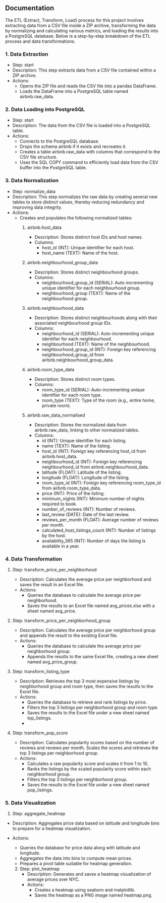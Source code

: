 ## Documentation

The ETL (Extract, Transform, Load) process for this project involves extracting data from a CSV file inside a ZIP archive, transforming the data by normalizing and calculating various metrics, and loading the results into a PostgreSQL database. Below is a step-by-step breakdown of the ETL process and data transformations.


### 1. Data Extraction

- Step: start
- Description: This step extracts data from a CSV file contained within a ZIP archive.
- Actions:
  - Opens the ZIP file and reads the CSV file into a pandas DataFrame.
  - Loads the DataFrame into a PostgreSQL table named airbnb.raw_data.
 
### 2. Data Loading into PostgreSQL

- Step: start
- Description: The data from the CSV file is loaded into a PostgreSQL table.
- Actions:
  - Connects to the PostgreSQL database.
  - Drops the schema airbnb if it exists and recreates it.
  - Creates a table airbnb.raw_data with columns that correspond to the CSV file structure.
  - Uses the SQL COPY command to efficiently load data from the CSV buffer into the PostgreSQL table.
 
### 3. Data Normalization

- Step: normalize_data
- Description: This step normalizes the raw data by creating several new tables to store distinct values, thereby reducing redundancy and improving data integrity.
- Actions:
  - Creates and populates the following normalized tables:
    1. airbnb.host_data
       - Description: Stores distinct host IDs and host names.
       - Columns:
         - host_id (INT): Unique identifier for each host.
         - host_name (TEXT): Name of the host.

    2. airbnb.neighbourhood_group_data
       - Description: Stores distinct neighbourhood groups.
       - Columns:
         - neighbourhood_group_id (SERIAL): Auto-incrementing unique identifier for each neighbourhood group.
         - neighbourhood_group (TEXT): Name of the neighbourhood group.

    3. airbnb.neighbourhood_data
       - Description: Stores distinct neighbourhoods along with their associated neighbourhood group IDs.
       - Columns:
         - neighbourhood_id (SERIAL): Auto-incrementing unique identifier for each neighbourhood.
         - neighbourhood (TEXT): Name of the neighbourhood.
         - neighbourhood_group_id (INT): Foreign key referencing neighbourhood_group_id from           airbnb.neighbourhood_group_data.

    4. airbnb.room_type_data
       - Description: Stores distinct room types.
       - Columns:
         - room_type_id (SERIAL): Auto-incrementing unique identifier for each room type.
         - room_type (TEXT): Type of the room (e.g., entire home, private room).
  
    5. airbnb.raw_data_normalised
       - Description: Stores the normalized data from airbnb.raw_data, linking to other normalized tables.
       - Columns:
         - id (INT): Unique identifier for each listing.
         - name (TEXT): Name of the listing.
         - host_id (INT): Foreign key referencing host_id from airbnb.host_data.
         - neighbourhood_id (INT): Foreign key referencing neighbourhood_id from airbnb.neighbourhood_data.
         - latitude (FLOAT): Latitude of the listing.
         - longitude (FLOAT): Longitude of the listing.
         - room_type_id (INT): Foreign key referencing room_type_id from airbnb.room_type_data.
         - price (INT): Price of the listing.
         - minimum_nights (INT): Minimum number of nights required to book.
         - number_of_reviews (INT): Number of reviews.
         - last_review (DATE): Date of the last review.
         - reviews_per_month (FLOAT): Average number of reviews per month.
         - calculated_host_listings_count (INT): Number of listings by the host.
         - availability_365 (INT): Number of days the listing is available in a year.

### 4. Data Transformation

1. Step: transform_price_per_neighborhood
   - Description: Calculates the average price per neighborhood and saves the result in an Excel file.
   - Actions:
     - Queries the database to calculate the average price per neighborhood.
     - Saves the results to an Excel file named avg_prices.xlsx with a sheet named avg_price.

2. Step: transform_price_per_neighborhood_group
   - Description: Calculates the average price per neighborhood group and appends the result to the existing Excel file.
   - Actions:
     - Queries the database to calculate the average price per neighborhood group.
     - Appends the results to the same Excel file, creating a new sheet named avg_price_group.

3. Step: transform_listing_type
   - Description: Retrieves the top 3 most expensive listings by neighborhood group and room type, then saves the results to the Excel file.
   - Actions:
     - Queries the database to retrieve and rank listings by price.
     - Filters the top 3 listings per neighborhood group and room type.
     - Saves the results to the Excel file under a new sheet named top_listings.
     - 
4. Step: transform_pop_score
   - Description: Calculates popularity scores based on the number of reviews and reviews per month. Scales the scores and retrieves the top 3 listings per neighborhood group.
   - Actions:
     - Calculates a raw popularity score and scales it from 1 to 10.
     - Ranks the listings by the scaled popularity score within each neighborhood group.
     - Filters the top 3 listings per neighborhood group.
     - Saves the results to the Excel file under a new sheet named pop_listings.
       
### 5. Data Visualization

 1. Step: aggregate_heatmap
- Description: Aggregates price data based on latitude and longitude bins to prepare for a heatmap visualization.
- Actions:
  - Queries the database for price data along with latitude and longitude.
  - Aggregates the data into bins to compute mean prices.
  - Prepares a pivot table suitable for heatmap generation.

  2. Step: plot_heatmap
     - Description: Generates and saves a heatmap visualization of average prices over NYC.
     - Actions:
       - Creates a heatmap using seaborn and matplotlib.
       - Saves the heatmap as a PNG image named heatmap.png.
